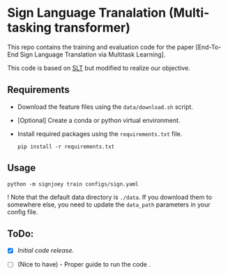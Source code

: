 # Sign Language Tranalation (Multi-tasking transformer)

This repo contains the training and evaluation code for the paper [End-To-End Sign Language Translation via
Multitask Learning]. 

This code is based on [SLT](https://github.com/neccam/slt) but modified to realize our objective. 
 
## Requirements
* Download the feature files using the `data/download.sh` script.

* [Optional] Create a conda or python virtual environment.

* Install required packages using the `requirements.txt` file.

    `pip install -r requirements.txt`

## Usage

  `python -m signjoey train configs/sign.yaml` 

! Note that the default data directory is `./data`. If you download them to somewhere else, you need to update the `data_path` parameters in your config file.   
## ToDo:

- [X] *Initial code release.*
- [ ] (Nice to have) - Proper guide to run the code .




